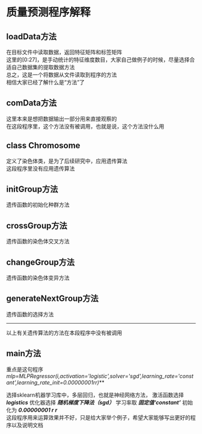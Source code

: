 # 质量预测程序解释
## loadData方法
在目标文件中读取数据，返回特征矩阵和标签矩阵  
这里的[0:27]，是手动统计的特征维度数目，大家自己做例子的时候，尽量选择合适自己数据集的提取数据方法  
总之，这是一个将数据从文件读取到程序的方法  
相信大家已经了解什么是“方法”了

## comData方法
这里本来是想把数据输出一部分用来直接观察的  
在这段程序里，这个方法没有被调用，也就是说，这个方法没什么用

## class Chromosome
定义了染色体类，是为了后续研究中，应用遗传算法  
这段程序里没有应用遗传算法

## initGroup方法
遗传函数的初始化种群方法

## crossGroup方法
遗传函数的染色体交叉方法

## changeGroup方法
遗传函数的染色体变异方法

## generateNextGroup方法
遗传函数的选择方法

---
以上有关遗传算法的方法在本段程序中没有被调用

## main方法
重点是这句程序  
***mlp=MLPRegressor(i,activation='logistic',solver='sgd',learning_rate='constant',learning_rate_init=0.00000001*r*r)***  

选择sklearn机器学习库中，多层回归，也就是神经网络方法，
激活函数选择
***logistics***
优化器选择
***随机梯度下降法（sgd）***
学习率取
***固定值‘constant’***
初始化为
***0.00000001 r r***  
这段程序用来运算效果并不好，只是给大家举个例子，希望大家能够写出更好的程序以及说明文档
